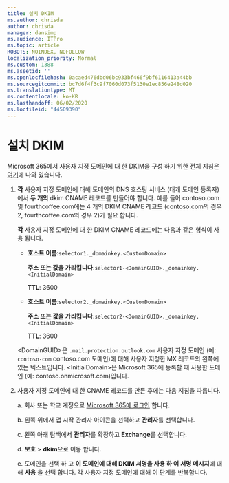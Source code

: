 ```yaml
---
title: 설치 DKIM
ms.author: chrisda
author: chrisda
manager: dansimp
ms.audience: ITPro
ms.topic: article
ROBOTS: NOINDEX, NOFOLLOW
localization_priority: Normal
ms.custom: 1388
ms.assetid: ''
ms.openlocfilehash: 0acaed476dbd06bc933bf466f9bf6116413a44bb
ms.sourcegitcommit: bc7d6f4f3c9f7060d073f5130e1ec856e248d020
ms.translationtype: MT
ms.contentlocale: ko-KR
ms.lasthandoff: 06/02/2020
ms.locfileid: "44509390"
---
```

# <a name="setup-dkim"></a>설치 DKIM

Microsoft 365에서 사용자 지정 도메인에 대 한 DKIM을 구성 하기 위한 전체 지침은 [여기](https://docs.microsoft.com/microsoft-365/security/office-365-security/use-dkim-to-validate-outbound-email#steps-you-need-to-do-to-manually-set-up-dkim)에 나와 있습니다.

1. **각** 사용자 지정 도메인에 대해 도메인의 DNS 호스팅 서비스 (대개 도메인 등록자)에서 **두 개의** dkim CNAME 레코드를 만들어야 합니다. 예를 들어 contoso.com 및 fourthcoffee.com에는 4 개의 DKIM CNAME 레코드 (contoso.com의 경우 2, fourthcoffee.com의 경우 2)가 필요 합니다.

   **각** 사용자 지정 도메인에 대 한 DKIM CNAME 레코드에는 다음과 같은 형식이 사용 됩니다.

   - **호스트 이름**:`selector1._domainkey.<CustomDomain>`

     **주소 또는 값을 가리킵니다**.`selector1-<DomainGUID>._domainkey.<InitialDomain>`

     **TTL**: 3600

   - **호스트 이름**:`selector2._domainkey.<CustomDomain>`

     **주소 또는 값을 가리킵니다**.`selector2-<DomainGUID>._domainkey.<InitialDomain>`

     **TTL**: 3600

   \<DomainGUID\>은 `.mail.protection.outlook.com` 사용자 지정 도메인 (예: `contoso-com` contoso.com 도메인)에 대해 사용자 지정한 MX 레코드의 왼쪽에 있는 텍스트입니다. \<InitialDomain\>은 Microsoft 365에 등록할 때 사용한 도메인 (예: contoso.onmicrosoft.com)입니다.

2. 사용자 지정 도메인에 대 한 CNAME 레코드를 만든 후에는 다음 지침을 따릅니다.

   a. 회사 또는 학교 계정으로 [Microsoft 365에 로그인](https://support.office.microsoft.com/article/e9eb7d51-5430-4929-91ab-6157c5a050b4) 합니다.

   b. 왼쪽 위에서 앱 시작 관리자 아이콘을 선택하고 **관리자**를 선택합니다.

   c. 왼쪽 아래 탐색에서 **관리자**를 확장하고 **Exchange**를 선택합니다.

   d. **보호**  >  **dkim**으로 이동 합니다.

   e. 도메인을 선택 하 고 **이 도메인에 대해 DKIM 서명을 사용 하 여 서명 메시지**에 대해 **사용** 을 선택 합니다. 각 사용자 지정 도메인에 대해 이 단계를 반복합니다.
